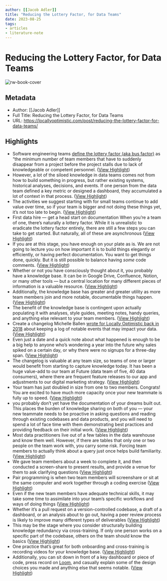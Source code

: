 ```yaml
---
author: [[Jacob Adler]]
title: "Reducing the Lottery Factor, for Data Teams"
date: 2023-08-25
tags: 
- articles
- literature-note
---
```

# Reducing the Lottery Factor, for Data Teams

![rw-book-cover](https://locallyoptimistic.com/wp-content/uploads/2023/04/Jackpot-1024x791.jpg)

## Metadata
- Author: [[Jacob Adler]]
- Full Title: Reducing the Lottery Factor, for Data Teams
- URL: https://locallyoptimistic.com/post/reducing-the-lottery-factor-for-data-teams/

## Highlights
- Software engineering teams [define the lottery factor (aka bus factor)](https://en.wikipedia.org/wiki/Bus_factor) as “the minimum number of team members that have to suddenly disappear from a project before the project stalls due to lack of knowledgeable or competent personnel. ([View Highlight](https://read.readwise.io/read/01gx73j49r9ecrs8s08cf39zkb))
- However, a lot of the siloed knowledge in data teams comes not from how to build something in progress, but rather existing systems, historical analyses, decisions, and events. If one person from the data team defined a key metric or designed a dashboard, they accumulated a lot of context in that process. ([View Highlight](https://read.readwise.io/read/01gx73mkcestd9bakdk0ba4syg))
- The activities we suggest starting with for small teams continue to add value over time, so if your team is bigger and not doing these things yet, it’s not too late to begin. ([View Highlight](https://read.readwise.io/read/01gx73nasgjgzdqsd3t65kxqw4))
- First data hire — get a head start on documentation
  When you’re a team of one, there’s naturally a lottery factor. While it is unrealistic to eradicate the lottery factor entirely, there are still a few steps you can take to get started. But naturally, all of these are asynchronous ([View Highlight](https://read.readwise.io/read/01gx73phq09dkaxg6agfq77by5))
- If you are at this stage, you have enough on your plate as is. We are not going to lecture you on how important it is to build things elegantly or efficiently, or having perfect documentation. You want to get things done, quickly. But it is still possible to balance having *some* code comments. ([View Highlight](https://read.readwise.io/read/01gx73pz0g5xhgz1ztxry8a92e))
- Whether or not you have consciously thought about it, you probably have a knowledge base. It can be in Google Drive, Confluence, Notion, or many other tools — but a central location for many different pieces of information is a valuable resource. ([View Highlight](https://read.readwise.io/read/01gx73qhy805kz799754vgjjta))
- Additionally, the knowledge base has greater and greater utility as more team members join and more notable, documentable things happen. ([View Highlight](https://read.readwise.io/read/01gx73qvtb9q378r8sw1gw9y4z))
- The benefit of the knowledge base is contingent upon actually populating it with analyses, style guides, meeting notes, handy queries, and anything else relevant to your team members. ([View Highlight](https://read.readwise.io/read/01gx73re4dxn4hd9j1ad1ezgwq))
- Create a changelog
  Michelle Ballen [wrote for Locally Optimistic back in 2018](https://locallyoptimistic.com/post/adding_context_with_annotations/) about keeping a log of notable events that may impact your data. ([View Highlight](https://read.readwise.io/read/01gx73rwyy0ck2czvgh9ytbazd))
- Even just a date and a quick note about what happened is enough to be a big help to anyone who’s wondering a year into the future why sales spiked on a certain day, or why there were no signups for a three-day span. ([View Highlight](https://read.readwise.io/read/01gx73s5ga7g5g77sqh26438zd))
- The changelog is valuable at any team size, so teams of one or larger would benefit from starting to capture knowledge today. It has been a huge value-add to our team at Future (data team of five, 40 data consumers), where there are frequent feature releases to our app and adjustments to our digital marketing strategy. ([View Highlight](https://read.readwise.io/read/01gx73sm7q9n047wd0qmgem475))
- Your team has just doubled in size from one to two members. Congrats! You are excited to have much more capacity once your new teammate is fully up to speed. ([View Highlight](https://read.readwise.io/read/01gx73t4tj8qrd39jrhv7mzaws))
- you probably don’t yet have the documentation of your dreams built out. This places the burden of knowledge sharing on both of you — your new teammate needs to be proactive in asking questions and reading through existing codebases and data products, and you will need to spend a lot of face time with them demonstrating best practices and providing feedback on their initial work. ([View Highlight](https://read.readwise.io/read/01gx73tmh2w12g8b74ajv4jcxt))
- Most data practitioners live out of a few tables in the data warehouse and know them well. However, if there are tables that only one or two people on the team work with, you carry some risk. Forcing team members to actually think about a query just once helps build familiarity. ([View Highlight](https://read.readwise.io/read/01gx73v21qxst5887h64qedy24))
- We gave team members about a week to complete it, and then conducted a screen-share to present results, and provide a venue for them to ask clarifying questions ([View Highlight](https://read.readwise.io/read/01gx73vp9mvqw07rjjqyc8xxre))
- Pair programming is when two team members will screenshare or sit at the same computer and work together through a coding exercise ([View Highlight](https://read.readwise.io/read/01gx73whvrs9x4e6y02b2g48d0))
- Even if the new team members have adequate technical skills, it may take some time to assimilate into your team’s specific workflows and ways of doing things ([View Highlight](https://read.readwise.io/read/01gx73wvwrsmm2npvhd9rpp2vk))
- Whether it’s a pull request on a version-controlled codebase, a draft of a dashboard, or an analysis about to go out, having a peer review process is likely to improve many different types of deliverables ([View Highlight](https://read.readwise.io/read/01gx73x60bspjk5gjwmfkw0cw8))
- This may be the stage where you consider structurally building knowledge redundancy via cross-training. If only one person works on a specific part of the codebase, others on the team should know the basics ([View Highlight](https://read.readwise.io/read/01gx73xxzxr5th985q8hwfpj5w))
- One practice that’s great for both onboarding and cross-training is recording videos for your knowledge base. ([View Highlight](https://read.readwise.io/read/01gx73yr6sdy9jzbm03z6amj37))
- Additionally, you can sit down in front of a key dashboard or piece of code, press record on [Loom](http://loom.com), and casually explain some of the design choices you made and anything else that seems notable. ([View Highlight](https://read.readwise.io/read/01gx73z40ryq5repfnpbnqd449))
